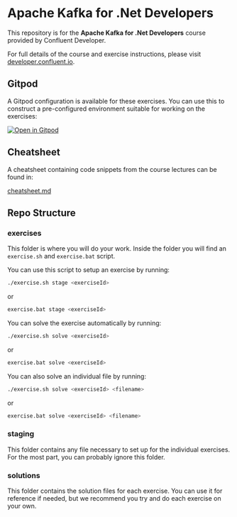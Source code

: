 # Apache Kafka for .Net Developers

This repository is for the **Apache Kafka for .Net Developers** course provided by Confluent Developer.

For full details of the course and exercise instructions, please visit [developer.confluent.io](https://developer.confluent.io/learn-kafka/apache-kafka-for-dotnet/overview/).

## Gitpod

A Gitpod configuration is available for these exercises. You can use this to construct a pre-configured environment suitable for working on the exercises:

[![Open in Gitpod](https://gitpod.io/button/open-in-gitpod.svg)](https://gitpod.io/#https://github.com/confluentinc/learn-apache-kafka-for-dotnet-developers-exercises)

## Cheatsheet

A cheatsheet containing code snippets from the course lectures can be found in:

[cheatsheet.md](cheatsheet.md)

## Repo Structure

### exercises

This folder is where you will do your work. Inside the folder you will find an `exercise.sh` and `exercise.bat` script.

You can use this script to setup an exercise by running:

```bash
./exercise.sh stage <exerciseId>
```

or

```bash
exercise.bat stage <exerciseId>
```

You can solve the exercise automatically by running:

```bash
./exercise.sh solve <exerciseId>
```

or

```bash
exercise.bat solve <exerciseId>
```

You can also solve an individual file by running:

```bash
./exercise.sh solve <exerciseId> <filename>
```

or

```bash
exercise.bat solve <exerciseId> <filename>
```

### staging

This folder contains any file necessary to set up for the individual exercises. For the most part, you can probably ignore this folder.

### solutions

This folder contains the solution files for each exercise. You can use it for reference if needed, but we recommend you try and do each exercise on your own.
